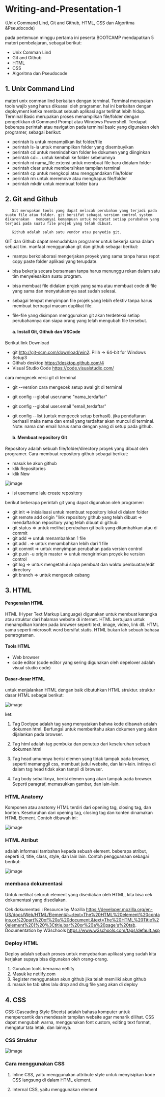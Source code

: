 # Writing-and-Presentation-1
(Unix Command Lind, Git and Github, HTML, CSS dan Algoritma &amp;Pseudocode)
 

pada pertemuan minggu pertama ini peserta BOOTCAMP mendapatkan 5 materi pembelajaran, sebagai berikut:

- Unix Comman Lind
- Git and Github
- HTML
- CSS
- Algoritma dan Pseudocode

## 1. Unix Command Lind

materi unix comman lind berkaitan dengan terminal. Terminal merupakan tools wajib yang harus dikuasai oleh pragramer. hal ini berkaitan dengan deployment ketika membuat sebuah aplikasi agar terlihat lebih hidup. Terminal Basic merupakan proses menampilkan file/folder dengan pengetikkan di Command Prompt atau Windows Powershell. Terdapat beberapa perintah atau navigation pada terminal basic yang digunakan oleh programer, sebagai berikut:
  - perintah ls untuk menampilkan list folder/file
  - perintah ls-la untuk menampilkan folder yang disembuyikan
  - perintah cd untuk memindahkan folder ke dokumen yang diinginkan
  - perintah cd+.. untuk kembali ke folder sebelumnya
  - perintah ni nama_file.extensi untuk membuat file baru didalam folder
  - perintah clear untuk membersihkan tampilan terminal
  - perintah cp untuk mengkopi atau menggandakan file/folder
  - perintah rm untuk meremove atau menghapus file/folder
  - perintah mkdir untuk membuat folder baru
  
  
## 2.  Git and Github  
       Git merupakan tools yang dapat melacak perubahan yang terjadi pada suatu file atau folder. git bersifat sebagai version control system dikarenakan   mempunyai kemampuan untuk mencatat setiap perubahan yang terjadi pada suatu file projek yang telah dibuat.
       
       Github adalah salah satu vendor atau penyedia git.
       
 
 GIT dan Github dapat memudahkan programer untuk bekerja sama dalam sebuat tim. manfaat menggunakan git dan github sebagai berikut:
- mampu berkolaborasi mengerjakan proyek yang sama tanpa harus repot copy paste folder aplikasi yang terupdate.
- bisa bekerja secara bersamaan tanpa harus menunggu rekan dalam satu tim menyelesaikan suatu program.
- bisa membuat file didalam projek yang sama atau membuat code di file yang sama dan menyatukannya saat sudah selesai.
- sebagai tempat menyimpan file projek yang lebih efektiv tanpa harus membuat berbagai macam duplikat file.
- file-file yang disimpan menggunakan git akan terdeteksi setiap perubahannya dan siapa orang yang telah mengubah file tersebut.

  #### a. Install Git, Github dan VSCode

Berikut link Download
- git http://git-scm.com/download/win2. Pilih -> 64-bit for Windows Setup3
- Github desktop https://desktop.github.com/4
- Visual Studio Code https://code.visualstudio.com/

cara mengecek versi git di terminal
- git --version cara mengecek setup awal git di terminal
- git config --global user.name "nama_terdaftar"
- git config --global user.email "email_terdaftar"
- git config --list (untuk mengecek setup berhasil). jika pendaftaran berhasil maka nama dan email yang terdaftar akan muncul di terminal. Note: nama dan email harus sama dengan yang di setup pada github.

  #### b. Membuat repository Git

Repository adalah sebuah file/folder/directory proyek yang dibuat oleh programer. Cara membuat repository github sebagai berikut:
- masuk ke akun github
- klik Repositories
- klik New

![image](https://user-images.githubusercontent.com/109327181/189514952-f23418f2-496b-49e4-9e49-65c404b44484.png)  
- isi username lalu create repository

berikut beberapa perintah git yang dapat digunakan oleh programer:
- git init => inisialisasi untuk membuat repository lokal di dalam folder
- git remote add origin "link repository github yang telah dibuat => mendaftarkan repository yang telah dibuat di github
- git status => untuk melihat perubahan git baik yang ditambahkan atau di commit
- git add => untuk menambahkan 1 file
- git add . => untuk menambahkan lebih dari 1 file
- git commit => untuk menyimpan perubahan pada version control
- git push -u origin master => untuk mengirimkan proyek ke version control
- git log => untuk mengetahui siapa pembuat dan waktu pembuatan/edit directory
- git branch => untuk mengecek cabang

## 3.  HTML
#### Pengenalan HTML
HTML (Hyper Text Markup Language) digunakan untuk membuat kerangka atau struktur dari halaman website di internet. HTML bertujuan untuk menampilkan konten pada browser seperti text, image, video, link dll. HTML sama seperti microsoft word bersifat statis. HTML bukan lah sebuah bahasa pemrograman. 

#### Tools HTML
- Web browser
- code editor (code editor yang sering digunakan oleh depelover adalah visual studio code)

#### Dasar-dasar HTML
untuk menjalankan HTML dengan baik dibutuhkan HTML struktur. struktur dasar HTML sebagai berikut:

![image](https://user-images.githubusercontent.com/109327181/189515649-0776f91c-d937-423b-9277-585af2135ebb.png)

ket:
1. Tag Doctype adalah tag yang menyatakan bahwa kode dibawah adalah dokumen html. Berfungsi untuk memberitahu akan dokumen yang akan dijalankan pada browser.

2. Tag html adalah tag pembuka dan penutup dari keseluruhan sebuah dokumen html

3. Tag head umumnya berisi elemen yang tidak tampak pada browser, seperti memanggil css, membuat judul website, dan lain-lain. intinya di dalam tag head tidak akan tampil di browser.

4. Tag body sebaliknya, berisi elemen yang akan tampak pada browser. Seperti paragraf, memasukkan gambar, dan lain-lain.

### HTML Anatomy
Komponen atau anatomy HTML terdiri dari opening tag, closing tag, dan konten. Keseluruhan dari opening tag, closing tag dan konten dinamakan HTML Element. Contoh dibawah ini:

![image](https://user-images.githubusercontent.com/109327181/189515774-50dd1291-1423-4703-87ac-f2fbd0db1005.png)

### HTML Atribut
adalah informasi tambahan kepada sebuah element. beberapa atribut, seperti id, title, class, style, dan lain lain. Contoh pengguanaan sebagai berikut:

![image](https://user-images.githubusercontent.com/109327181/189516488-0842fcf1-10e4-4c71-86bc-10b48773e0e4.png)

### membaca dokumentasi
Untuk melihat seluruh element yang disediakan oleh HTML, kita bisa cek dokumentasi yang disediakan.

Cek dokumentasi :
Resource by Mozilla https://developer.mozilla.org/en-US/docs/Web/HTML/Element#:~:text=The%20HTML%20element%20contains,or%20part%20of%20a%20document.&text=The%20HTML%20Title%20element%20(%20%3Ctitle,bar%20or%20a%20page's%20tab.
Documentation by W3schools https://www.w3schools.com/tags/default.asp

### Deploy HTML
Deploy adalah sebuah proses untuk menyebarkan aplikasi yang sudah kita kerjakan supaya bisa digunakan oleh orang-orang. 
1. Gunakan tools bernama netlify
2. Masuk ke netlify.com
3. Register menggunakan akun github jika telah memiliki akun github
4. masuk ke tab sites lalu drop and drug file yang akan di deploy

## 4. CSS
CSS (Cascading Style Sheets) adalah bahasa komputer untuk mempercantik dan mendesain tampilan website  agar menarik dilihat. CSS dapat mengubah warna, menggunakan font custom, editing text format, mengatur tata letak, dan lainnya.

### CSS Struktur
![image](https://user-images.githubusercontent.com/109327181/189520261-fa489673-8a4b-4287-aee4-391f133231cf.png)

### Cara menggunakan CSS
1. Inline CSS, yaitu menggunakan attribute style untuk menyisipkan kode CSS langsung di dalam HTML element.

2. Internal CSS, yaitu menggunakan element <style> untuk menyisipkan kode CSS. Element <style> tersebut diletakkan di dalam element .

3. External CSS, yaitu sebuah file CSS terpisah yang disambungkan dengan file HTML dengan menggunakan element <link>.

beberapa cara styling HTML di file CSS sebagai berikut:

a. Tag name contoh penulisan code di file css 

h1 {
color: red;
}

b. class name, contoh penulisan code css

.title { color: blue;}

c. id name, contoh penulisan code css

#navigation { margin: 0px;
padding: 0px;}

d. chaining selector yaitu pemberian styling berbeda pada beberapa element yang sama. penggunaan chaining selector dengan memberikan atribut class pada element HTML. 

e. multiple selector, ini digunakan untuk mempermudah programer serta agar proses programing menjadi efektiv. contoh

h1,p { color: red;}

### Flexbox

Flexbox adalah cara untuk mengatur layout. flexbox memiliki 1 parents yang dikenal dengan sebutan container dan memiliki beberapa item.

beberapa cara mengatur tata letak dengan flexbox sebagai berikut:

#### 1. flexbox direction

digunakan untuk mengatur tata letak item. terdiri dari 4 value yaitu:

- row (default): letak item membentuk sebuah baris dari kiri ke kanan.
- row-reverse: letak item membentuk sebuah baris dari kanan ke kiri.
- column: letak item child membentuk sebuah baris dari atas ke bawah.
- column-reverse: letak item child membentuk sebuah baris dari bawah ke atas.

#### 2. order

order adalah urutan penempatan item yang berada di dalam container.

#### 3. Flex-wrap

digunakan untuk membatasi jumlah item di dalam line baru dan menambahkan item lainnya pada line baru di dalam container yang sama.

#### 4. Justify-Content

properti justify-content digunakan untuk mengatur tata letak dan space antar item secara horizontal atau main axis.
justify-content memiliki 6 value yaitu:

flex-start untuk meletakkan item disebelah kiri
flex-end untuk meletakkan item disebelah kanan
center untuk meletakkan item ditengah
space-between untuk memberikan jarak antar item
space-around 
space-evenly

## 5. Algoritma dan Psuedocode

Algoritma adalah deskripsi berupa step-step yang dibutuhkan untuk menyelesaikan suatu masalah. hal wajib yang harus ada pada sebuah algoritma adalah input/output, data struktur, step-step yang jelas dan clear, algoritma itu murni cara berfikir untuk menyelesaikan suatu masalah bukan code bahasa pemograman, dan algoritma dibuat agar dapat digunakan pada bahasa pemograman

belajar algoritma bertujuan untuk menyelesaikan suatu masalah secara logic

Pseudocode adalah tools atau alat untuk menuliskan algoritma dengan umumnya bahasa inggris sebelum kita implementasikan ke bahasa pemograman tertentu.




** Copywright By Khairunnisah - 2022**
